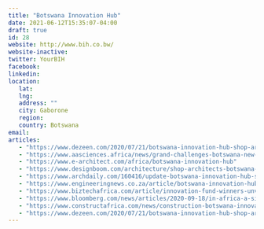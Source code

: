 ```yaml
---
title: "Botswana Innovation Hub"
date: 2021-06-12T15:35:07-04:00
draft: true
id: 28
website: http://www.bih.co.bw/
website-inactive: 
twitter: YourBIH
facebook: 
linkedin: 
location: 
   lat: 
   lng: 
   address: ""
   city: Gaborone
   region: 
   country: Botswana
email: 
articles:
   - "https://www.dezeen.com/2020/07/21/botswana-innovation-hub-shop-architects-gaborone/"
   - "https://www.aasciences.africa/news/grand-challenges-botswana-new-programme-fund-impressive-innovations"
   - "https://www.e-architect.com/africa/botswana-innovation-hub"
   - "https://www.designboom.com/architecture/shop-architects-botswana-innovation-center-07-17-2020/"
   - "https://www.archdaily.com/160416/update-botswana-innovation-hub-shop"
   - "https://www.engineeringnews.co.za/article/botswana-innovation-hub-establishes-a-national-technology-transfer-office-2014-06-23/rep_id:4136"
   - "https://www.biztechafrica.com/article/innovation-fund-winners-unveiled/15125/"
   - "https://www.bloomberg.com/news/articles/2020-09-18/in-africa-a-silicon-valley-style-tech-hub-emerges"
   - "https://www.constructafrica.com/news/construction-botswana-innovation-hub-nearing-completion"
   - "https://www.dezeen.com/2020/07/21/botswana-innovation-hub-shop-architects-gaborone/"
---
```


